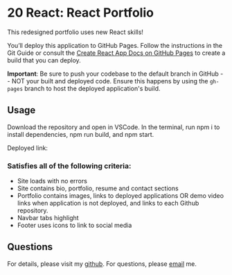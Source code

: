 # 20 React: React Portfolio

This redesigned portfolio uses new React skills!

You’ll deploy this application to GitHub Pages. Follow the instructions in the Git Guide or consult the [Create React App Docs on GitHub Pages](https://create-react-app.dev/docs/deployment/#github-pages) to create a build that you can deploy.

**Important**: Be sure to push your codebase to the default branch in GitHub -- NOT your built and deployed code. Ensure this happens by using the `gh-pages` branch to host the deployed application's build.

## Usage

Download the repository and open in VSCode.
In the terminal, run npm i to install dependencies, npm run build, and npm start.

Deployed link:  


### Satisfies all of the following criteria:

  * Site loads with no errors
  * Site contains bio, portfolio, resume and contact sections
  * Portfolio contains images, links to deployed applications OR demo video links when application is not deployed, and links to each Github repository.
  * Navbar tabs highlight
  * Footer uses icons to link to social media

## Questions
For details, please visit my [github](https://github.com/sophiadelarosa).
For questions, please [email](mailto:${sophial.delarosa@gmail.com}) me.

